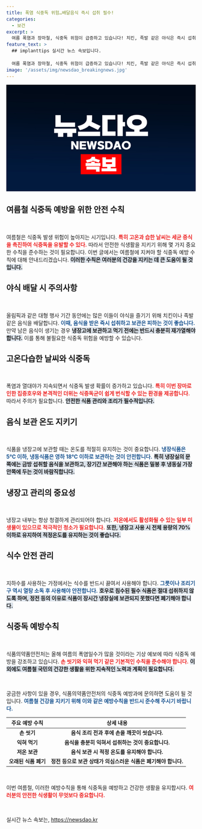 ```yaml
---
title: 폭염 식중독 위험…배달음식 즉시 섭취 필수!
categories:
  - 보건
excerpt: >
  여름 폭염과 장마철, 식중독 위험이 급증하고 있습니다! 치킨, 족발 같은 야식은 즉시 섭취하고, 남은 음식은 반드시 냉장 보관 후 적절히 재가열해야 합니다. 건강을 지키는 식중독 예방 수칙을 알아보세요!
feature_text: >
  ## implanttips 실시간 뉴스 속보입니다.

  여름 폭염과 장마철, 식중독 위험이 급증하고 있습니다! 치킨, 족발 같은 야식은 즉시 섭취하고, 남은 음식은 반드시 냉장 보관 후 적절히 재가열해야 합니다. 건강을 지키는 식중독 예방 수칙을 알아보세요!
image: '/assets/img/newsdao_breakingnews.jpg'
---
```


<p><img src="/assets/img/newsdao_breakingnews.jpg" alt="implanttips 속보" /></p>

<h2 data-ke-size="size26">여름철 식중독 예방을 위한 안전 수칙</h2>

<p data-ke-size="size16">&nbsp;</p>

<p data-ke-size="size16">여름철은 식중독 발생 위험이 높아지는 시기입니다. <b><span style="color: #ee2323;">특히 고온과 습한 날씨는 세균 증식을 촉진하여 식중독을 유발할 수 있다.</span></b> 따라서 안전한 식생활을 지키기 위해 몇 가지 중요한 수칙을 준수하는 것이 필요합니다. 이번 글에서는 여름철에 지켜야 할 식중독 예방 수칙에 대해 안내드리겠습니다. <b><span style="background-color: #21538527;">이러한 수칙은 여러분의 건강을 지키는 데 큰 도움이 될 것입니다.</span></b></p>

<h2 data-ke-size="size26">야식 배달 시 주의사항</h2>

<p data-ke-size="size16">&nbsp;</p>

<p data-ke-size="size16">올림픽과 같은 대형 행사 기간 동안에는 많은 이들이 야식을 즐기기 위해 치킨이나 족발 같은 음식을 배달합니다. <b><span style="color: #1a5490;">이때, 음식을 받은 즉시 섭취하고 보관은 피하는 것이 좋습니다.</span></b> 만약 남은 음식이 생기는 경우 <b><span style="background-color: #21538527;">냉장고에 보관하고 먹기 전에는 반드시 충분히 재가열해야 합니다.</span></b> 이를 통해 불필요한 식중독 위험을 예방할 수 있습니다.</p>

<h2 data-ke-size="size26">고온다습한 날씨와 식중독</h2>

<p data-ke-size="size16">&nbsp;</p>

<p data-ke-size="size16">폭염과 열대야가 지속되면서 식중독 발생 확률이 증가하고 있습니다. <b><span style="color: #ee2323;">특히 이번 장마로 인한 집중호우와 본격적인 더위는 식중독균이 쉽게 번식할 수 있는 환경을 제공합니다.</span></b> 따라서 주의가 필요합니다. <b><span style="background-color: #21538527;">안전한 식품 관리와 조리가 필수적입니다.</span></b></p>

<h2 data-ke-size="size26">음식 보관 온도 지키기</h2>

<p data-ke-size="size16">&nbsp;</p>

<p data-ke-size="size16">식품을 냉장고에 보관할 때는 온도를 적절히 유지하는 것이 중요합니다. <b><span style="color: #1a5490;">냉장식품은 5℃ 이하, 냉동식품은 영하 18℃ 이하로 보관하는 것이 안전합니다.</span></b> <b><span style="background-color: #21538527;">특히 냉장실의 문 쪽에는 금방 섭취할 음식을 보관하고, 장기간 보관해야 하는 식품은 밀봉 후 냉동실 가장 안쪽에 두는 것이 바람직합니다.</span></b></p>

<h2 data-ke-size="size26">냉장고 관리의 중요성</h2>

<p data-ke-size="size16">&nbsp;</p>

<p data-ke-size="size16">냉장고 내부는 항상 청결하게 관리되어야 합니다. <b><span style="color: #ee2323;">저온에서도 활성화될 수 있는 일부 미생물이 있으므로 적극적인 청소가 필요합니다.</span></b> <b><span style="background-color: #21538527;">또한, 냉장고 사용 시 전체 용량의 70% 이하로 유지하여 적정온도를 유지하는 것이 좋습니다.</span></b></p>

<h2 data-ke-size="size26">식수 안전 관리</h2>

<p data-ke-size="size16">&nbsp;</p>

<p data-ke-size="size16">지하수를 사용하는 가정에서는 식수를 반드시 끓여서 사용해야 합니다. <b><span style="color: #1a5490;">그릇이나 조리기구 역시 열탕 소독 후 사용해야 안전합니다.</span></b> <b><span style="background-color: #21538527;">호우로 침수된 필수 식품은 절대 섭취하지 않도록 하며, 정전 등의 이유로 식품이 장시간 냉장실에 보관되지 못했다면 폐기해야 합니다.</span></b></p>

<h2 data-ke-size="size26">식중독 예방수칙</h2>

<p data-ke-size="size16">&nbsp;</p>

<p data-ke-size="size16">식품의약품안전처는 올해 여름의 폭염일수가 많을 것이라는 기상 예보에 따라 식중독 예방을 강조하고 있습니다. <b><span style="color: #ee2323;">손 씻기와 익혀 먹기 같은 기본적인 수칙을 준수해야 합니다.</span></b> <b><span style="background-color: #21538527;">이 외에도 여름철 국민의 건강한 생활을 위한 지속적인 노력과 계획이 필요합니다.</span></b></p>

<p data-ke-size="size16">&nbsp;</p>

<p data-ke-size="size16">궁금한 사항이 있을 경우, 식품의약품안전처의 식중독 예방과에 문의하면 도움이 될 것입니다. <b><span style="color: #1a5490;">여름철 건강을 지키기 위해 이와 같은 예방수칙을 반드시 준수해 주시기 바랍니다.</span></b></p>

<table style="width: 100%;">
    <thead>
        <tr>
            <th style="text-align: center; height: 17px;"><b>주요 예방 수칙</b></th>
            <th style="text-align: center; height: 17px;"><b>상세 내용</b></th>
        </tr>
    </thead>
    <tbody>
        <tr>
            <td style="text-align: center; height: 17px;"><b>손 씻기</b></td>
            <td style="text-align: center; height: 17px;"><b>음식 조리 전과 후에 손을 깨끗이 씻습니다.</b></td>
        </tr>
        <tr>
            <td style="text-align: center; height: 17px;"><b>익혀 먹기</b></td>
            <td style="text-align: center; height: 17px;"><b>음식을 충분히 익혀서 섭취하는 것이 중요합니다.</b></td>
        </tr>
        <tr>
            <td style="text-align: center; height: 17px;"><b>저온 보관</b></td>
            <td style="text-align: center; height: 17px;"><b>음식 보관 시 적정 온도를 유지해야 합니다.</b></td>
        </tr>
        <tr>
            <td style="text-align: center; height: 17px;"><b>오래된 식품 폐기</b></td>
            <td style="text-align: center; height: 17px;"><b>정전 등으로 보관 상태가 의심스러운 식품은 폐기해야 합니다.</b></td>
        </tr>
    </tbody>
</table>

<p data-ke-size="size16">&nbsp;</p>

<p data-ke-size="size16">이번 여름철, 이러한 예방수칙을 통해 식중독을 예방하고 건강한 생활을 유지합시다. <b><span style="color: #ee2323;">여러분의 안전한 식생활이 무엇보다 중요합니다.</span></b></p>

<p data-ke-size="size16">&nbsp;</p>
실시간 뉴스 속보는, <a href="https://newsdao.kr" rel="dofollow">https://newsdao.kr</a>



